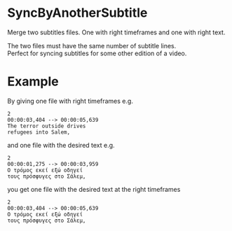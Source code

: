 # SyncByAnotherSubtitle
Merge two subtitles files. One with right timeframes and one with right text.  

The two files must have the same number of subtitle lines.  
Perfect for syncing subtitles for some other edition of a video.  

# Example
By giving one file with right timeframes e.g.
    
    2
    00:00:03,404 --> 00:00:05,639
    The terror outside drives
    refugees into Salem,

and one file with the desired text e.g.

    2
    00:00:01,275 --> 00:00:03,959
    Ο τρόμος εκεί εξώ οδηγεί
    τους πρόσφυγες στο Σάλεμ,

you get one file with the desired text at the right timeframes

    2
    00:00:03,404 --> 00:00:05,639
    Ο τρόμος εκεί εξώ οδηγεί
    τους πρόσφυγες στο Σάλεμ,


